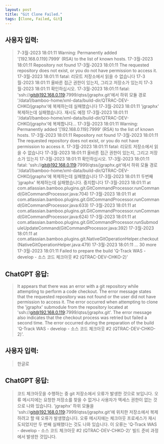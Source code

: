 ```yaml
---
layout: post
title: "Git Clone Failed."
tags: [Clone, Failed, Git]
---
```


## 사용자 입력:
> 7-3월-2023 18:01:11	Warning: Permanently added '[192.168.0.119]:7999' (RSA) to the list of known hosts.
17-3월-2023 18:01:11	Repository not found
17-3월-2023 18:01:11	The requested repository does not exist, or you do not have permission to access it.
17-3월-2023 18:01:11	fatal: 리모트 저장소에서 읽을 수 없습니다
17-3월-2023 18:01:11	올바른 접근 권한이 있는지, 그리고 저장소가 있는지
17-3월-2023 18:01:11	확인하십시오.
17-3월-2023 18:01:11	fatal: 'ssh://git@192.168.0.119:7999/qtss/jgraphx.git'에서 하위 모듈 경로 '/data1/bamboo-home/xml-data/build-dir/QTRAC-DEV-CHKO/jgraphx'에 복제하는데 실패했습니다
17-3월-2023 18:01:11	'jgraphx' 복제하는데 실패했습니다. 재시도 예정
17-3월-2023 18:01:11	'/data1/bamboo-home/xml-data/build-dir/QTRAC-DEV-CHKO/jgraphx'에 복제합니다...
17-3월-2023 18:01:11	Warning: Permanently added '[192.168.0.119]:7999' (RSA) to the list of known hosts.
17-3월-2023 18:01:11	Repository not found
17-3월-2023 18:01:11	The requested repository does not exist, or you do not have permission to access it.
17-3월-2023 18:01:11	fatal: 리모트 저장소에서 읽을 수 없습니다
17-3월-2023 18:01:11	올바른 접근 권한이 있는지, 그리고 저장소가 있는지
17-3월-2023 18:01:11	확인하십시오.
17-3월-2023 18:01:11	fatal: 'ssh://git@192.168.0.119:7999/qtss/jgraphx.git'에서 하위 모듈 경로 '/data1/bamboo-home/xml-data/build-dir/QTRAC-DEV-CHKO/jgraphx'에 복제하는데 실패했습니다
17-3월-2023 18:01:11	두번째 'jgraphx' 복제하는데 실패했습니다. 중지합니다
17-3월-2023 18:01:11	        at com.atlassian.bamboo.plugins.git.GitCommandProcessor.runCommand(GitCommandProcessor.java:704)
17-3월-2023 18:01:11	        at com.atlassian.bamboo.plugins.git.GitCommandProcessor.runCommand(GitCommandProcessor.java:633)
17-3월-2023 18:01:11	        at com.atlassian.bamboo.plugins.git.GitCommandProcessor.runCommand(GitCommandProcessor.java:624)
17-3월-2023 18:01:11	        at com.atlassian.bamboo.plugins.git.GitCommandProcessor.runSubmoduleUpdateCommand(GitCommandProcessor.java:392)
17-3월-2023 18:01:11	        at com.atlassian.bamboo.plugins.git.NativeGitOperationHelper.checkout(NativeGitOperationHelper.java:479)
17-3월-2023 18:01:11	        ... 30 more
17-3월-2023 18:01:11	Failed to prepare the build 'Q-Track WAS - develop - 소스 코드 체크아웃 #2 (QTRAC-DEV-CHKO-2)'

## ChatGPT 응답:
> It appears that there was an error with a git repository while attempting to perform a code checkout. The error message states that the requested repository was not found or the user did not have permission to access it. The error occurred when attempting to clone the 'jgraphx' submodule from the repository located at 'ssh://git@192.168.0.119:7999/qtss/jgraphx.git'. The error message also indicates that the checkout process was retried but failed a second time. The error occurred during the preparation of the build 'Q-Track WAS - develop - 소스 코드 체크아웃 #2 (QTRAC-DEV-CHKO-2)'.

## 사용자 입력:
> 한글로

## ChatGPT 응답:
> 코드 체크아웃을 수행하는 중 git 저장소에서 오류가 발생한 것으로 보입니다. 오류 메시지에는 요청한 저장소를 찾을 수 없거나 사용자가 액세스 권한이 없는 것으로 나와 있습니다. 'jgraphx' 하위 모듈을 'ssh://git@192.168.0.119:7999/qtss/jgraphx.git'에 위치한 저장소에서 복제하려고 할 때 오류가 발생했습니다. 오류 메시지에는 체크아웃 프로세스가 재시도되었지만 두 번째 실패했다는 것도 나와 있습니다. 이 오류는 'Q-Track WAS - develop - 소스 코드 체크아웃 #2 (QTRAC-DEV-CHKO-2)' 빌드 준비 과정에서 발생한 것입니다.

